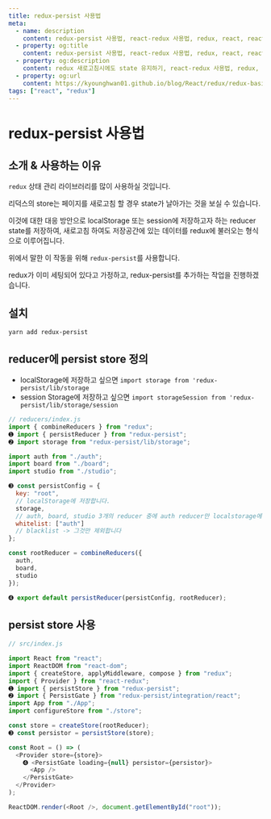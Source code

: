 ```yaml
---
title: redux-persist 사용법
meta:
  - name: description
    content: redux-persist 사용법, react-redux 사용법, redux, react, react16, state management, flux, store, reducer, dispatch, action
  - property: og:title
    content: redux-persist 사용법, react-redux 사용법, redux, react, react16, state management, flux, store, reducer, dispatch, action
  - property: og:description
    content: redux 새로고침시에도 state 유지하기, react-redux 사용법, redux, react, react16, state management, flux, store, reducer, dispatch, action
  - property: og:url
    content: https://kyounghwan01.github.io/blog/React/redux/redux-basic/
tags: ["react", "redux"]
---
```


# redux-persist 사용법

## 소개 & 사용하는 이유

`redux` 상태 관리 라이브러리를 많이 사용하실 것입니다.

리덕스의 store는 페이지를 새로고침 할 경우 state가 날아가는 것을 보실 수 있습니다.

이것에 대한 대응 방안으로 localStorage 또는 session에 저장하고자 하는 reducer state를 저장하여, 새로고침 하여도 저장공간에 있는 데이터를 redux에 불러오는 형식으로 이루어집니다.

위에서 말한 이 작동을 위해 `redux-persist`를 사용합니다.

redux가 이미 세팅되어 있다고 가정하고, redux-persist를 추가하는 작업을 진행하겠습니다.

## 설치

```
yarn add redux-persist
```

## reducer에 persist store 정의

- localStorage에 저장하고 싶으면 `import storage from 'redux-persist/lib/storage`
- session Storage에 저장하고 싶으면 `import storageSession from 'redux-persist/lib/storage/session`

```js
// reducers/index.js
import { combineReducers } from "redux";
➊ import { persistReducer } from "redux-persist";
➋ import storage from "redux-persist/lib/storage";

import auth from "./auth";
import board from "./board";
import studio from "./studio";

➌ const persistConfig = {
  key: "root",
  // localStorage에 저장합니다.
  storage,
  // auth, board, studio 3개의 reducer 중에 auth reducer만 localstorage에 저장합니다.
  whitelist: ["auth"]
  // blacklist -> 그것만 제외합니다
};

const rootReducer = combineReducers({
  auth,
  board,
  studio
});

➍ export default persistReducer(persistConfig, rootReducer);
```

## persist store 사용

```js
// src/index.js

import React from "react";
import ReactDOM from "react-dom";
import { createStore, applyMiddleware, compose } from "redux";
import { Provider } from "react-redux";
➊ import { persistStore } from "redux-persist";
➋ import { PersistGate } from "redux-persist/integration/react";
import App from "./App";
import configureStore from "./store";

const store = createStore(rootReducer);
➌ const persistor = persistStore(store);

const Root = () => (
  <Provider store={store}>
    ➍ <PersistGate loading={null} persistor={persistor}>
      <App />
    </PersistGate>
  </Provider>
);

ReactDOM.render(<Root />, document.getElementById("root"));
```

<TagLinks />

<Comment />
